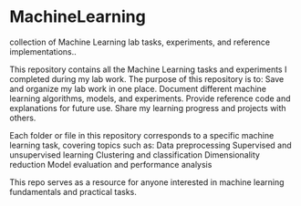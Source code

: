 # MachineLearning
collection of Machine Learning lab tasks, experiments, and reference implementations..

This repository contains all the Machine Learning tasks and experiments I completed during my lab work. The purpose of this repository is to:
Save and organize my lab work in one place.
Document different machine learning algorithms, models, and experiments.
Provide reference code and explanations for future use.
Share my learning progress and projects with others.

Each folder or file in this repository corresponds to a specific machine learning task, covering topics such as:
Data preprocessing
Supervised and unsupervised learning
Clustering and classification
Dimensionality reduction
Model evaluation and performance analysis

This repo serves as a resource for anyone interested in machine learning fundamentals and practical tasks.
